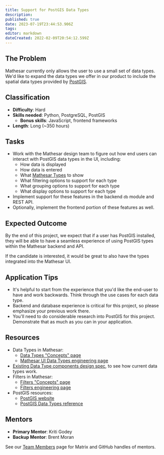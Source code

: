 ```yaml
---
title: Support for PostGIS Data Types
description: 
published: true
date: 2023-07-19T23:44:53.906Z
tags: 
editor: markdown
dateCreated: 2022-02-09T20:54:12.599Z
---
```


## The Problem
Mathesar currently only allows the user to use a small set of data types. We'd like to expand the data types we offer in our product to include the spatial data types provided by [PostGIS](http://postgis.net/).

## Classification
- **Difficulty**: Hard
- **Skills needed**: Python, PostgreSQL, PostGIS
  - **Bonus skills**: JavaScript, frontend frameworks
- **Length**: Long (~350 hours)

## Tasks
- Work with the Mathesar design team to figure out how end users can interact with PostGIS data types in the UI, including:
  - How data is displayed
  - How data is entered
  - What [Mathesar Types](/en/engineering/glossary/ui-types) to show
  - What filtering options to support for each type
  - What grouping options to support for each type
  - What display options to support for each type
- Implement support for these features in the backend `db` module and REST API.
- Optionally, implement the frontend portion of these features as well.

## Expected Outcome
By the end of this project, we expect that if a user has PostGIS installed, they will be able to have a seamless experience of using PostGIS types within the Mathesar backend and API.

If the candidate is interested, it would be great to also have the types integrated into the Mathesar UI.

## Application Tips
- It's helpful to start from the experience that you'd like the end-user to have and work backwards. Think through the use cases for each data type.
- Backend and database experience is critical for this project, so please emphasize your previous work there.
- You'll need to do considerable research into PostGIS for this project. Demonstrate that as much as you can in your application.

## Resources
- Data Types in Mathesar:
  - [Data Types "Concepts" page](/en/product/concepts/data-types)
  - [Mathesar UI Data Types engineering page](/en/engineering/glossary/ui-types)
- [Existing Data Type components design spec](/en/design/specs/global-data-type-components), to see how current data types work.
- Filters in Mathesar:
  - [Filters "Concepts" page](/en/product/concepts/filters)
  - [Filters engineering page](/en/engineering/glossary/filters)
- PostGIS resources:
  - [PostGIS website](http://postgis.net/)
  - [PostGIS Data Types reference](https://postgis.net/docs/reference.html#PostGIS_Types)

## Mentors
- **Primary Mentor**: Kriti Godey
- **Backup Mentor**: Brent Moran

See our [Team Members](/en/team/members) page for Matrix and GitHub handles of mentors.
